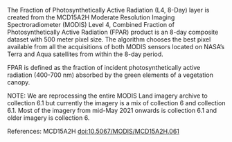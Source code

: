 The Fraction of Photosynthetically Active Radiation (L4, 8-Day) layer is created from the MCD15A2H Moderate Resolution Imaging Spectroradiometer (MODIS) Level 4, Combined Fraction of Photosynthetically Active Radiation (FPAR) product is an 8-day composite dataset with 500 meter pixel size. The algorithm chooses the best pixel available from all the acquisitions of both MODIS sensors located on NASA’s Terra and Aqua satellites from within the 8-day period.

FPAR is defined as the fraction of incident photosynthetically active radiation (400-700 nm) absorbed by the green elements of a vegetation canopy.

NOTE: We are reprocessing the entire MODIS Land imagery archive to collection 6.1 but currently the imagery is a mix of collection 6 and collection 6.1. Most of the imagery from mid-May 2021 onwards is collection 6.1 and older imagery is collection 6.

References: MCD15A2H [doi:10.5067/MODIS/MCD15A2H.061](https://doi.org/10.5067/MODIS/MCD15A2H.061)
